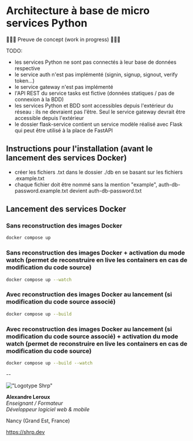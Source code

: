 # Architecture à base de micro services Python

🚨🚨🚨 Preuve de concept (work in progress) 🚨🚨🚨

TODO:

- les services Python ne sont pas connectés à leur base de données respective
- le service auth n'est pas implémenté (signin, signup, signout, verify token...)
- le service gateway n'est pas implémenté
- l'API REST du service tasks est fictive (données statiques / pas de connexion à la BDD)
- les services Python et BDD sont accessibles depuis l'extérieur du réseau : ils ne devraient pas l'être. Seul le service gateway devrait être accessible depuis l'extérieur
- le dossier flask-service contient un service modèle réalisé avec Flask qui peut être utilisé à la place de FastAPI

## Instructions pour l'installation (avant le lancement des services Docker)

- créer les fichiers .txt dans le dossier ./db en se basant sur les fichiers .example.txt
- chaque fichier doit être nommé sans la mention "example", auth-db-password.example.txt devient auth-db-password.txt

## Lancement des services Docker

### Sans reconstruction des images Docker

```sh
docker compose up
```

### Sans reconstruction des images Docker + activation du mode watch (permet de reconstruire en live les containers en cas de modification du code source)

```sh
docker compose up --watch
```

### Avec reconstruction des images Docker au lancement (si modification du code source associé)

```sh
docker compose up --build
```

### Avec reconstruction des images Docker au lancement (si modification du code source associé) + activation du mode watch (permet de reconstruire en live les containers en cas de modification du code source)

```sh
docker compose up --build --watch
```

--

!["Logotype Shrp"](https://sherpa.one/images/sherpa-logotype.png)

__Alexandre Leroux__  
_Enseignant / Formateur_  
_Développeur logiciel web & mobile_

Nancy (Grand Est, France)

<https://shrp.dev>
